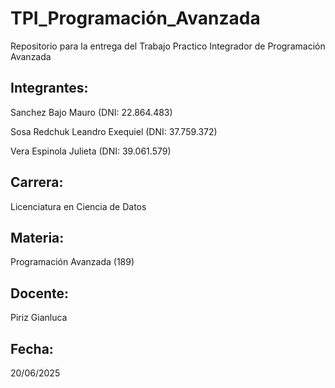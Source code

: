 # TPI_Programación_Avanzada
Repositorio para la entrega del Trabajo Practico Integrador de Programación Avanzada

## Integrantes:
Sanchez Bajo Mauro (DNI: 22.864.483)

Sosa Redchuk Leandro Exequiel (DNI: 37.759.372)

Vera Espinola Julieta (DNI: 39.061.579)

## Carrera: 
Licenciatura en Ciencia de Datos

## Materia: 
Programación Avanzada (189)

## Docente: 
Piriz Gianluca

## Fecha: 
20/06/2025
